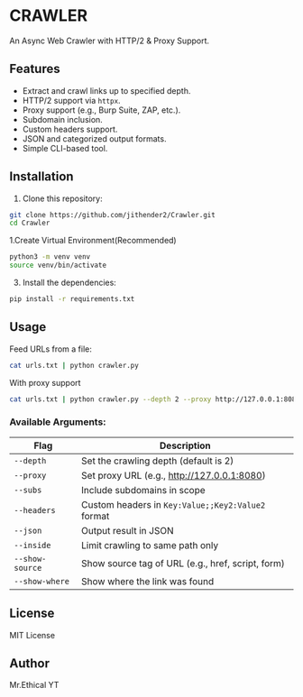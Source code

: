 # CRAWLER

An Async Web Crawler with HTTP/2 & Proxy Support.

## Features
- Extract and crawl links up to specified depth.
- HTTP/2 support via `httpx`.
- Proxy support (e.g., Burp Suite, ZAP, etc.).
- Subdomain inclusion.
- Custom headers support.
- JSON and categorized output formats.
- Simple CLI-based tool.

## Installation

1. Clone this repository:
```bash
git clone https://github.com/jithender2/Crawler.git
cd Crawler
```
1.Create Virtual Environment(Recommended)
```bash
python3 -m venv venv
source venv/bin/activate
```
3. Install the dependencies:
```bash
pip install -r requirements.txt
```

## Usage

Feed URLs from a file:
```bash
cat urls.txt | python crawler.py
```
With proxy support 
```bash
cat urls.txt | python crawler.py --depth 2 --proxy http://127.0.0.1:8080
```

### Available Arguments:
| Flag | Description |
|------|-------------|
| `--depth` | Set the crawling depth (default is 2) |
| `--proxy` | Set proxy URL (e.g., http://127.0.0.1:8080) |
| `--subs` | Include subdomains in scope |
| `--headers` | Custom headers in `Key:Value;;Key2:Value2` format |
| `--json` | Output result in JSON |
| `--inside` | Limit crawling to same path only |
| `--show-source` | Show source tag of URL (e.g., href, script, form) |
| `--show-where` | Show where the link was found |

## License
MIT License

## Author
Mr.Ethical YT
